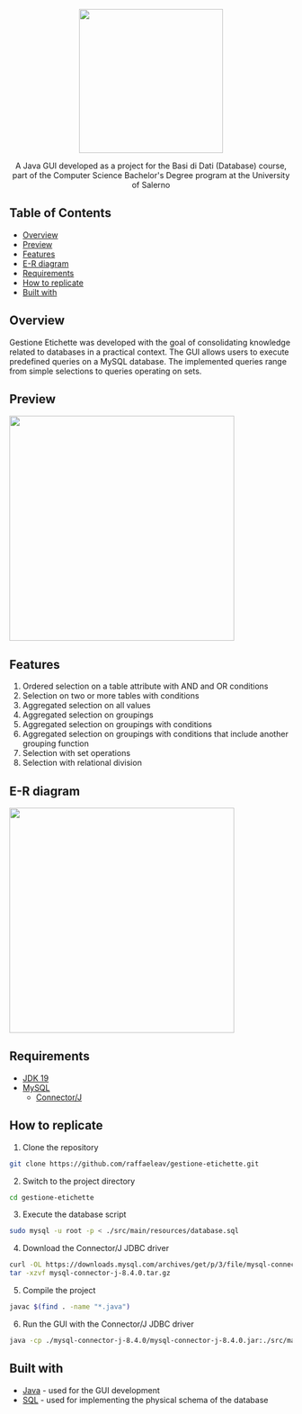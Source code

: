 <p align="center">
  <img src="https://github.com/raffaeleav/gestione-etichette/assets/114619463/a322a9fe-0281-4383-90c4-bc288161280f" width="256" heigth="256">
</p>

<p align="center">
  A Java GUI developed as a project for the Basi di Dati (Database) course, part of the Computer Science Bachelor's Degree program at the University of Salerno
</p>


## Table of Contents
- [Overview](#Overview)
- [Preview](#Preview)
- [Features](#Features)
- [E-R diagram](#E-R-diagram)
- [Requirements](#Requirements)
- [How to replicate](#How-to-replicate)
- [Built with](#Built-with)


## Overview
<p>
  Gestione Etichette was developed with the goal of consolidating knowledge related to databases in a practical context. The GUI allows users to execute predefined queries on a MySQL database. 
The implemented queries range from simple selections to queries operating on sets.
</p>


## Preview
<p>
  <img src="https://github.com/raffaeleav/gestione-etichette/assets/114619463/d90e07ae-20fc-404c-a0d6-fd0834bdeeee" width="400" heigth="400">
</p>


## Features 
1) Ordered selection on a table attribute with AND and OR conditions
2) Selection on two or more tables with conditions
3) Aggregated selection on all values
4) Aggregated selection on groupings
5) Aggregated selection on groupings with conditions
6) Aggregated selection on groupings with conditions that include another grouping function
7) Selection with set operations
8) Selection with relational division


## E-R diagram
<p>
  <img src="https://github.com/raffaeleav/gestione-etichette/assets/114619463/c51d9e99-f3dc-4944-a6c4-0ca84ffdd467" width="400" heigth="400">
</p>


## Requirements 
- [JDK 19](https://jdk.java.net/java-se-ri/19)
- [MySQL](https://dev.mysql.com/downloads/installer/)
  - [Connector/J](https://dev.mysql.com/downloads/connector/j/)


## How to replicate
1) Clone the repository
```bash
git clone https://github.com/raffaeleav/gestione-etichette.git
```
2) Switch to the project directory
```bash
cd gestione-etichette
```
3) Execute the database script 
```bash
sudo mysql -u root -p < ./src/main/resources/database.sql
```
4) Download the Connector/J JDBC driver
```bash
curl -OL https://downloads.mysql.com/archives/get/p/3/file/mysql-connector-j-8.4.0.tar.gz 
tar -xzvf mysql-connector-j-8.4.0.tar.gz 
```
5) Compile the project
```bash
javac $(find . -name "*.java")
```
6) Run the GUI with the Connector/J JDBC driver
```bash
java -cp ./mysql-connector-j-8.4.0/mysql-connector-j-8.4.0.jar:./src/main/java gestioneetichette.ProgettoViewer
```


## Built with
- [Java](https://www.oracle.com/it/java/technologies/downloads/) - used for the GUI development
- [SQL](https://www.w3schools.com/sql/) - used for implementing the physical schema of the database

